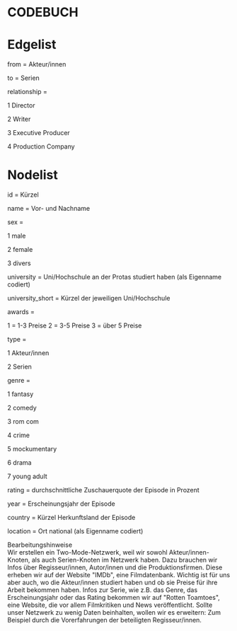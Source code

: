 # CODEBUCH					
					
# Edgelist  	

from = Akteur/innen  

to = Serien 	

relationship =

1 Director 

2 Writer

3 Executive Producer

4 Production Company				

# Nodelist					
id = Kürzel	

name = Vor- und Nachname 

sex =

1 male 

2 female 

3 divers

university = Uni/Hochschule an der Protas studiert haben (als Eigenname codiert)

university_short = Kürzel der jeweiligen Uni/Hochschule

awards = 

1 = 1-3 Preise
2 = 3-5 Preise
3 = über 5 Preise


type =

1 Akteur/innen 

2 Serien	

genre = 

1 fantasy

2 comedy

3 rom com 

4 crime 

5 mockumentary

6 drama 

7 young adult		

rating = durchschnittliche Zuschauerquote der Episode in Prozent	

year = Erscheinungsjahr	der Episode

country = Kürzel Herkunftsland der Episode 

location = Ort national (als Eigenname codiert)

Bearbeitungshinweise					
Wir erstellen ein Two-Mode-Netzwerk, weil wir sowohl Akteur/innen-Knoten, als auch Serien-Knoten im Netzwerk haben. Dazu brauchen wir Infos über Regisseur/innen, Autor/innen und die Produktionsfirmen. Diese erheben wir auf der Website "IMDb", eine Filmdatenbank. Wichtig ist für uns aber auch, wo die Akteur/innen studiert haben und ob sie Preise für ihre Arbeit bekommen haben. Infos zur Serie, wie z.B. das Genre, das Erscheinungsjahr oder das Rating bekommen wir auf "Rotten Toamtoes", eine Website, die vor allem Filmkritiken und News veröffentlicht. 
Sollte unser Netzwerk zu wenig Daten beinhalten, wollen wir es erweitern: Zum Beispiel durch die Vorerfahrungen der beteiligten Regisseur/innen. 				

